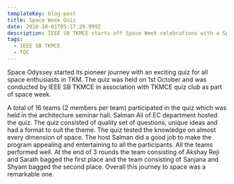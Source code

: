 ```yaml
---
templateKey: blog-post
title: Space Week Quiz
date: 2018-10-01T05:17:29.999Z
description: IEEE SB TKMCE starts off Space Week celebrations with a Space Quiz
tags:
  - IEEE SB TKMCE
  - TQC
---
```

Space Odyssey started its pioneer journey with an exciting quiz for all space enthusiasts in TKM. The quiz was held on 1st October and was conducted by IEEE SB TKMCE in association with TKMCE quiz club as part of space week. 

A total of 16 teams (2 members per team) participated in the quiz which was held in the architecture seminar hall. Salman Ali of EC department hosted the quiz. The quiz consisted of quality set of questions, unique ideas and had a format to suit the theme. The quiz tested the knowledge on almost every dimension of space. The host Salman did a good job to make the program appealing and entertaining to all the participants. All the teams performed well. At the end of 3 rounds the team consisting of Akshay Reji and Sarath bagged the first place and the team consisting of Sanjana and Shyam bagged the second place. Overall this journey to space was a remarkable one.
